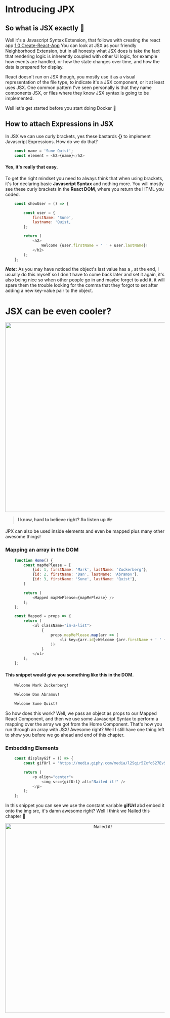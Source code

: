 # **Introducing JPX**

## So what is JSX exactly :thinking:

Well it's a Javascript Syntax Extension, that follows with creating the react app [1.0 Create-React-App](./1.0%20create-react-app.md)
You can look at JSX as your friendly Neighborhood Extension, but in all honesty what JSX does is take the fact that rendering logic is inherently coupled with other UI logic, for example how events are handled, or how the state changes over time, and how the data is prepared for display.

React doesn't run on JSX though, you mostly use it as a visual representation of the file type, to indicate it's a JSX component, or it at least uses JSX. One common pattern I've seen personally is that they name components JSX, or files where they know JSX syntax is going to be implemented.

Well let's get started before you start doing Docker :whale:

## How to attach Expressions in JSX

In JSX we can use curly brackets, yes these bastards **{}** to implement Javascript Expressions. How do we do that?

```js
    const name = 'Sune Quist';
    const element = <h2>{name}</h2>
```

#### Yes, it's really that easy.

To get the right mindset you need to always think that when using brackets, it's for declaring basic **Javascript Syntax** and nothing more.
You will mostly see these curly brackets in the **React DOM**, where you return the HTML you coded.

```js
    const showUser = () => {

        const user = {
            firstName: 'Sune',
            lastname: 'Quist,
        };

        return (
            <h2>
                Welcome {user.firstName + ' ' + user.lastName}!
            </h2>
        );
    };
```

***Note:*** As you may have noticed the object's last value has a **,** at the end, I usually do this myself so I don't have to come back later and set it again, it's also being nice so when other people go in and maybe forget to add it, it will spare them the trouble looking for the comma that they forgot to set after adding a new key-value pair to the object.

# JSX can be even cooler?

 <p><img src="https://media.giphy.com/media/r1HGFou3mUwMw/giphy-downsized.gif" width="600px" /><p>

> **I know, hard to believe right? So listen up :eyeglasses:**

JPX can also be used inside elements and even be mapped plus many other awesome things!

### Mapping an array in the DOM

```js
    function Home() {
        const mapMePlease = [
            {id: 1, firstName: 'Mark', lastName: 'Zuckerberg'},
            {id: 2, firstName: 'Dan', lastName: 'Abramov'},
            {id: 3, firstName: 'Sune', lastName: 'Quist'},
        ]

        return (
            <Mapped mapMePlease={mapMePlease} />
        );
    };

    const Mapped = props => {
        return (
            <ul className="im-a-list">
                {
                    props.mapMePlease.map(arr => (
                        <li key={arr.id}>Welcome {arr.firstName + ' ' + arr.lastName}!</li>
                    ))
                }
            </ul>
        );
    };
```


#### This snippet would give you something like this in the DOM.
```txt
    Welcome Mark Zuckerberg!

    Welcome Dan Abramov!

    Welcome Sune Quist!
```

So how does this work? Well, we pass an object as props to our Mapped React Component, and then we use some Javascript Syntax to perform a mapping over the array we got from the Home Component. That's how you run through an array with JSX! Awesome right? Well I still have one thing left to show you before we go ahead and end of this chapter.

### Embedding Elements

```js
    const displayGif = () => {
        const gifUrl = 'https://media.giphy.com/media/l2Sqir5ZxfoS27EvS/giphy.gif';

        return (
            <p align="center">
                <img src={gifUrl} alt="Nailed it!" />
            </p>
        );
    };
```

In this snippet you can see we use the constant variable **gifUrl** abd embed it onto the img src, it's damn awesome right? Well I think we Nailed this chapter :clap:

<p align="center">
    <img src="https://media.giphy.com/media/l2Sqir5ZxfoS27EvS/giphy.gif" width="600px" alt="Nailed it!" />
</p>